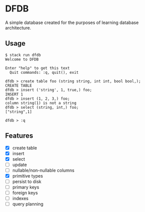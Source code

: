 # DFDB

A simple database created for the purposes of learning database architecture.

## Usage

```
$ stack run dfdb
Welcome to DFDB

Enter "help" to get this text
  Quit commands: :q, quit(), exit

dfdb > create table foo (string string, int int, bool bool,);
CREATE TABLE
dfdb > insert ('string', 1, true,) foo;
INSERT 1
dfdb > insert (1, 2, 3,) foo;
column string(1) is not a string
dfdb > select (string, int,) foo;
["string",1]

dfdb > :q
```

## Features

- [x] create table
- [x] insert
- [x] select
- [ ] update
- [ ] nullable/non-nullable columns
- [x] primitive types
- [ ] persist to disk
- [ ] primary keys
- [ ] foreign keys
- [ ] indexes
- [ ] query planning
